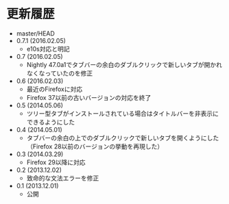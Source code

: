 # 更新履歴

 - master/HEAD
 - 0.7.1 (2016.02.05)
   * e10s対応と明記
 - 0.7 (2016.02.05)
   * Nightly 47.0a1でタブバーの余白のダブルクリックで新しいタブが開かれなくなっていたのを修正
 - 0.6 (2016.02.03)
   * 最近のFirefoxに対応
   * Firefox 37以前の古いバージョンの対応を終了
 - 0.5 (2014.05.06)
   * ツリー型タブがインストールされている場合はタイトルバーを非表示にできるようにした
 - 0.4 (2014.05.01)
   * タブバーの余白の上でのダブルクリックで新しいタブを開くようにした（Firefox 28以前のバージョンの挙動を再現した）
 - 0.3 (2014.03.29)
   * Firefox 29以降に対応
 - 0.2 (2013.12.02)
   * 致命的な文法エラーを修正
 - 0.1 (2013.12.01)
   * 公開
